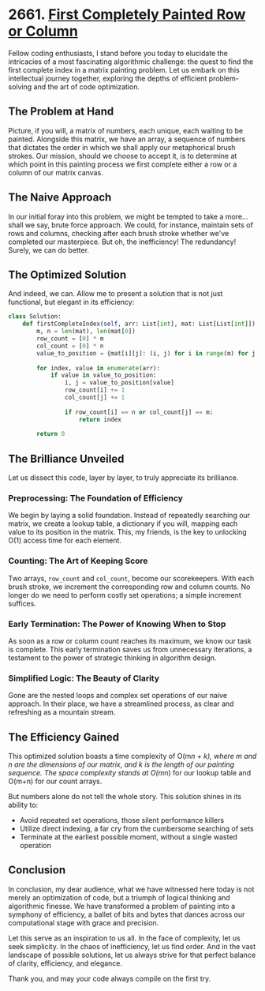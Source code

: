 # 2661. [First Completely Painted Row or Column](https://leetcode.com/problems/first-completely-painted-row-or-column/description/)

Fellow coding enthusiasts, I stand before you today to elucidate the intricacies of a most fascinating algorithmic challenge: the quest to find the first complete index in a matrix painting problem. Let us embark on this intellectual journey together, exploring the depths of efficient problem-solving and the art of code optimization.

## The Problem at Hand

Picture, if you will, a matrix of numbers, each unique, each waiting to be painted. Alongside this matrix, we have an array, a sequence of numbers that dictates the order in which we shall apply our metaphorical brush strokes. Our mission, should we choose to accept it, is to determine at which point in this painting process we first complete either a row or a column of our matrix canvas.

## The Naive Approach

In our initial foray into this problem, we might be tempted to take a more... shall we say, brute force approach. We could, for instance, maintain sets of rows and columns, checking after each brush stroke whether we've completed our masterpiece. But oh, the inefficiency! The redundancy! Surely, we can do better.

## The Optimized Solution

And indeed, we can. Allow me to present a solution that is not just functional, but elegant in its efficiency:

```python
class Solution:
    def firstCompleteIndex(self, arr: List[int], mat: List[List[int]]) -> int:
        m, n = len(mat), len(mat[0])
        row_count = [0] * m
        col_count = [0] * n
        value_to_position = {mat[i][j]: (i, j) for i in range(m) for j in range(n)}
        
        for index, value in enumerate(arr):
            if value in value_to_position:
                i, j = value_to_position[value]
                row_count[i] += 1
                col_count[j] += 1
                
                if row_count[i] == n or col_count[j] == m:
                    return index
        
        return 0
```

## The Brilliance Unveiled

Let us dissect this code, layer by layer, to truly appreciate its brilliance.

### Preprocessing: The Foundation of Efficiency

We begin by laying a solid foundation. Instead of repeatedly searching our matrix, we create a lookup table, a dictionary if you will, mapping each value to its position in the matrix. This, my friends, is the key to unlocking O(1) access time for each element.

### Counting: The Art of Keeping Score

Two arrays, `row_count` and `col_count`, become our scorekeepers. With each brush stroke, we increment the corresponding row and column counts. No longer do we need to perform costly set operations; a simple increment suffices.

### Early Termination: The Power of Knowing When to Stop

As soon as a row or column count reaches its maximum, we know our task is complete. This early termination saves us from unnecessary iterations, a testament to the power of strategic thinking in algorithm design.

### Simplified Logic: The Beauty of Clarity

Gone are the nested loops and complex set operations of our naive approach. In their place, we have a streamlined process, as clear and refreshing as a mountain stream.

## The Efficiency Gained

This optimized solution boasts a time complexity of O(m*n + k), where m and n are the dimensions of our matrix, and k is the length of our painting sequence. The space complexity stands at O(m*n) for our lookup table and O(m+n) for our count arrays.

But numbers alone do not tell the whole story. This solution shines in its ability to:
- Avoid repeated set operations, those silent performance killers
- Utilize direct indexing, a far cry from the cumbersome searching of sets
- Terminate at the earliest possible moment, without a single wasted operation

## Conclusion

In conclusion, my dear audience, what we have witnessed here today is not merely an optimization of code, but a triumph of logical thinking and algorithmic finesse. We have transformed a problem of painting into a symphony of efficiency, a ballet of bits and bytes that dances across our computational stage with grace and precision.

Let this serve as an inspiration to us all. In the face of complexity, let us seek simplicity. In the chaos of inefficiency, let us find order. And in the vast landscape of possible solutions, let us always strive for that perfect balance of clarity, efficiency, and elegance.

Thank you, and may your code always compile on the first try.

